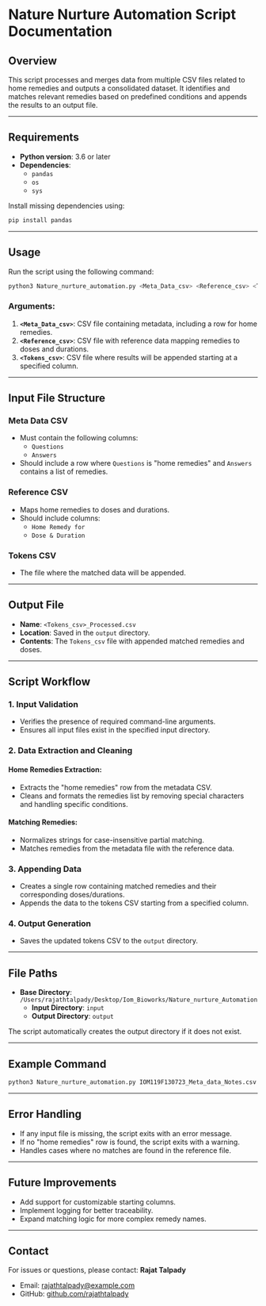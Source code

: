 # Nature Nurture Automation Script Documentation

## Overview
This script processes and merges data from multiple CSV files related to home remedies and outputs a consolidated dataset. It identifies and matches relevant remedies based on predefined conditions and appends the results to an output file.

---

## Requirements
- **Python version**: 3.6 or later
- **Dependencies**:
  - `pandas`
  - `os`
  - `sys`

Install missing dependencies using:
```bash
pip install pandas
```

---

## Usage
Run the script using the following command:
```bash
python3 Nature_nurture_automation.py <Meta_Data_csv> <Reference_csv> <Tokens_csv>
```

### Arguments:
1. **`<Meta_Data_csv>`**: CSV file containing metadata, including a row for home remedies.
2. **`<Reference_csv>`**: CSV file with reference data mapping remedies to doses and durations.
3. **`<Tokens_csv>`**: CSV file where results will be appended starting at a specified column.

---

## Input File Structure
### **Meta Data CSV**
- Must contain the following columns:
  - `Questions`
  - `Answers`
- Should include a row where `Questions` is "home remedies" and `Answers` contains a list of remedies.

### **Reference CSV**
- Maps home remedies to doses and durations.
- Should include columns:
  - `Home Remedy for`
  - `Dose & Duration`

### **Tokens CSV**
- The file where the matched data will be appended.

---

## Output File
- **Name**: `<Tokens_csv>_Processed.csv`
- **Location**: Saved in the `output` directory.
- **Contents**: The `Tokens_csv` file with appended matched remedies and doses.

---

## Script Workflow
### 1. **Input Validation**
   - Verifies the presence of required command-line arguments.
   - Ensures all input files exist in the specified input directory.

### 2. **Data Extraction and Cleaning**
#### **Home Remedies Extraction**:
   - Extracts the "home remedies" row from the metadata CSV.
   - Cleans and formats the remedies list by removing special characters and handling specific conditions.

#### **Matching Remedies**:
   - Normalizes strings for case-insensitive partial matching.
   - Matches remedies from the metadata file with the reference data.

### 3. **Appending Data**
   - Creates a single row containing matched remedies and their corresponding doses/durations.
   - Appends the data to the tokens CSV starting from a specified column.

### 4. **Output Generation**
   - Saves the updated tokens CSV to the `output` directory.

---

## File Paths
- **Base Directory**: `/Users/rajathtalpady/Desktop/Iom_Bioworks/Nature_nurture_Automation`
  - **Input Directory**: `input`
  - **Output Directory**: `output`

The script automatically creates the output directory if it does not exist.

---

## Example Command
```bash
python3 Nature_nurture_automation.py IOM119F130723_Meta_data_Notes.csv reference.csv IOM119F130723_Tokens.csv
```

---

## Error Handling
- If any input file is missing, the script exits with an error message.
- If no "home remedies" row is found, the script exits with a warning.
- Handles cases where no matches are found in the reference file.

---

## Future Improvements
- Add support for customizable starting columns.
- Implement logging for better traceability.
- Expand matching logic for more complex remedy names.

---

## Contact
For issues or questions, please contact:
**Rajat Talpady**
- Email: rajathtalpady@example.com
- GitHub: [github.com/rajathtalpady](https://github.com/rajathtalpady)

